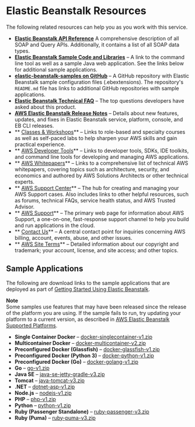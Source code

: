 # Elastic Beanstalk Resources<a name="RelatedResources"></a>

The following related resources can help you as you work with this service\.
+  **[Elastic Beanstalk API Reference](https://docs.aws.amazon.com/elasticbeanstalk/latest/api/)** A comprehensive description of all SOAP and Query APIs\. Additionally, it contains a list of all SOAP data types\. 
+  **[Elastic Beanstalk Sample Code and Libraries](https://aws.amazon.com/code/AWS-Elastic-Beanstalk)** – A link to the command line tool as well as a sample Java web application\. See the links below for additional sample applications\.
+  **[elastic\-beanstalk\-samples on GitHub](https://github.com/awslabs/elastic-beanstalk-samples)** – A GitHub repository with Elastic Beanstalk sample configuration files \(\.ebextensions\)\. The repository's `README.md` file has links to additional GitHub repositories with sample applications\.
+  **[Elastic Beanstalk Technical FAQ](https://aws.amazon.com/elasticbeanstalk/faqs/)** – The top questions developers have asked about this product\. 
+  **[AWS Elastic Beanstalk Release Notes](https://docs.aws.amazon.com/elasticbeanstalk/latest/relnotes/)** – Details about new features, updates, and fixes in Elastic Beanstalk service, platform, console, and EB CLI releases\.
+ ** [Classes & Workshops](https://aws.amazon.com/training/course-descriptions/)** – Links to role\-based and specialty courses as well as self\-paced labs to help sharpen your AWS skills and gain practical experience\.
+ ** [AWS Developer Tools](https://aws.amazon.com/tools/)** – Links to developer tools, SDKs, IDE toolkits, and command line tools for developing and managing AWS applications\.
+ ** [AWS Whitepapers](https://aws.amazon.com/whitepapers/)** – Links to a comprehensive list of technical AWS whitepapers, covering topics such as architecture, security, and economics and authored by AWS Solutions Architects or other technical experts\.
+ ** [AWS Support Center](https://console.aws.amazon.com/support/home#/)** – The hub for creating and managing your AWS Support cases\. Also includes links to other helpful resources, such as forums, technical FAQs, service health status, and AWS Trusted Advisor\.
+ ** [AWS Support](https://aws.amazon.com/premiumsupport/)** – The primary web page for information about AWS Support, a one\-on\-one, fast\-response support channel to help you build and run applications in the cloud\.
+ ** [Contact Us](https://aws.amazon.com/contact-us/)** – A central contact point for inquiries concerning AWS billing, account, events, abuse, and other issues\. 
+ ** [AWS Site Terms](https://aws.amazon.com/terms/)** – Detailed information about our copyright and trademark; your account, license, and site access; and other topics\.

## Sample Applications<a name="RelatedResources-sampleapps"></a>

The following are download links to the sample applications that are deployed as part of [Getting Started Using Elastic Beanstalk](GettingStarted.md)\.

**Note**  
Some samples use features that may have been released since the release of the platform you are using\. If the sample fails to run, try updating your platform to a current version, as described in [AWS Elastic Beanstalk Supported Platforms](concepts.platforms.md)\.
+ **Single Container Docker** – [docker\-singlecontainer\-v1\.zip](samples/docker-singlecontainer-v1.zip)
+ **Multicontainer Docker** – [docker\-multicontainer\-v2\.zip](samples/docker-multicontainer-v2.zip)
+ **Preconfigured Docker \(Glassfish\)** – [docker\-glassfish\-v1\.zip](samples/docker-glassfish-v1.zip)
+ **Preconfigured Docker \(Python 3\)** – [docker\-python\-v1\.zip](samples/docker-python-v1.zip)
+ **Preconfigured Docker \(Go\)** – [docker\-golang\-v1\.zip](samples/docker-golang-v1.zip)
+ **Go** – [go\-v1\.zip](samples/go-v1.zip)
+ **Java SE** – [java\-se\-jetty\-gradle\-v3\.zip](samples/java-se-jetty-gradle-v3.zip)
+ **Tomcat** – [java\-tomcat\-v3\.zip](samples/java-tomcat-v3.zip)
+ **\.NET** – [dotnet\-asp\-v1\.zip](samples/dotnet-asp-v1.zip)
+ **Node\.js** – [nodejs\-v1\.zip](samples/nodejs-v1.zip) 
+ **PHP** – [php\-v1\.zip](samples/php-v1.zip)
+ **Python** – [python\-v1\.zip](samples/python-v1.zip)
+ **Ruby \(Passenger Standalone\)** – [ruby\-passenger\-v3\.zip](samples/ruby-passenger-v3.zip)
+ **Ruby \(Puma\)** – [ruby\-puma\-v3\.zip](samples/ruby-puma-v3.zip)